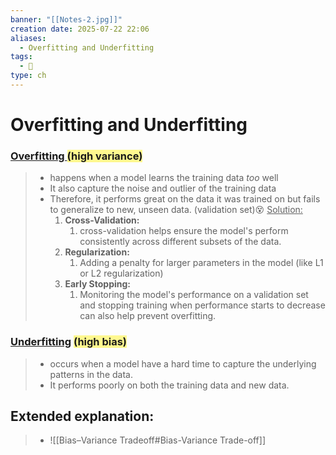 ```yaml
---
banner: "[[Notes-2.jpg]]"
creation date: 2025-07-22 22:06
aliases:
  - Overfitting and Underfitting
tags:
  - 🧠
type: ch
---
```

# Overfitting and Underfitting
### <u>Overfitting </u> <span style="background:#fff88f">(high variance)</span>
> - happens when a model learns the training data _too_ well
> - It also capture the noise and outlier of the training data
> - Therefore, it performs great on the data it was trained on but fails to generalize to new, unseen data. (validation set)😵
> <u>Solution:</u>
> 	1. **Cross-Validation:** 
> 		1. cross-validation helps ensure the model's perform consistently across different subsets of the data.
> 	2. **Regularization:**
> 		1. Adding a penalty for larger parameters in the model (like L1 or L2 regularization)
> 	3. **Early Stopping:** 
> 		1. Monitoring the model's performance on a validation set and stopping training when performance starts to decrease            can also help prevent overfitting.

### <u>Underfitting</u> <span style="background:#fff88f">(high bias)</span>
> - occurs when a model have a hard time to capture the underlying patterns in the data. 
> - It performs poorly on both the training data and new data.




## Extended explanation:
> - ![[Bias–Variance Tradeoff#Bias-Variance Trade-off]]


